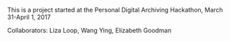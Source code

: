 This is a project started at the Personal Digital Archiving Hackathon, March 31-April 1, 2017

Collaborators: Liza Loop, Wang Ying, Elizabeth Goodman
